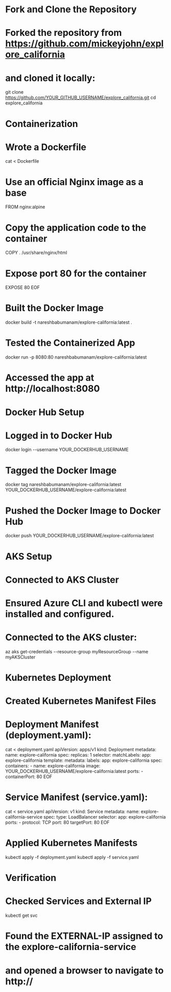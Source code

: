 
# Fork and Clone the Repository
# Forked the repository from https://github.com/mickeyjohn/explore_california
# and cloned it locally:

git clone https://github.com/YOUR_GITHUB_USERNAME/explore_california.git
cd explore_california

# Containerization

# Wrote a Dockerfile

cat <<EOF > Dockerfile
# Use an official Nginx image as a base
FROM nginx:alpine

# Copy the application code to the container
COPY . /usr/share/nginx/html

# Expose port 80 for the container
EXPOSE 80
EOF

# Built the Docker Image

docker build -t nareshbabumanam/explore-california:latest .

# Tested the Containerized App

docker run -p 8080:80 nareshbabumanam/explore-california:latest

# Accessed the app at http://localhost:8080

# Docker Hub Setup

# Logged in to Docker Hub

docker login --username YOUR_DOCKERHUB_USERNAME

# Tagged the Docker Image

docker tag nareshbabumanam/explore-california:latest YOUR_DOCKERHUB_USERNAME/explore-california:latest

# Pushed the Docker Image to Docker Hub

docker push YOUR_DOCKERHUB_USERNAME/explore-california:latest

# AKS Setup

# Connected to AKS Cluster

# Ensured Azure CLI and kubectl were installed and configured.
# Connected to the AKS cluster:

az aks get-credentials --resource-group myResourceGroup --name myAKSCluster

# Kubernetes Deployment

# Created Kubernetes Manifest Files

# Deployment Manifest (deployment.yaml):

cat <<EOF > deployment.yaml
apiVersion: apps/v1
kind: Deployment
metadata:
  name: explore-california
spec:
  replicas: 1
  selector:
    matchLabels:
      app: explore-california
  template:
    metadata:
      labels:
        app: explore-california
    spec:
      containers:
      - name: explore-california
        image: YOUR_DOCKERHUB_USERNAME/explore-california:latest
        ports:
        - containerPort: 80
EOF

# Service Manifest (service.yaml):

cat <<EOF > service.yaml
apiVersion: v1
kind: Service
metadata:
  name: explore-california-service
spec:
  type: LoadBalancer
  selector:
    app: explore-california
  ports:
    - protocol: TCP
      port: 80
      targetPort: 80
EOF

# Applied Kubernetes Manifests

kubectl apply -f deployment.yaml
kubectl apply -f service.yaml

# Verification

# Checked Services and External IP

kubectl get svc

# Found the EXTERNAL-IP assigned to the explore-california-service
# and opened a browser to navigate to http://<EXTERNAL-IP>
